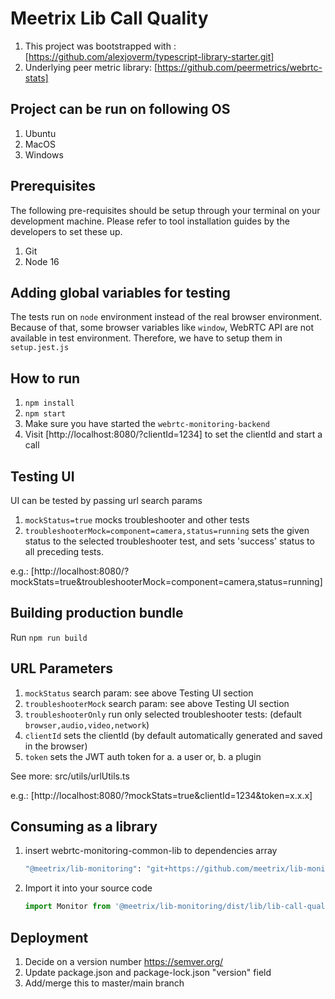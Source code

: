 # Meetrix Lib Call Quality

1. This project was bootstrapped with : [https://github.com/alexjoverm/typescript-library-starter.git]
2. Underlying peer metric library: [https://github.com/peermetrics/webrtc-stats]

## Project can be run on following OS

1. Ubuntu
2. MacOS
3. Windows

## Prerequisites

The following pre-requisites should be setup through your terminal on your development machine. Please refer to tool installation guides by the developers to set these up. 

1. Git
2. Node 16

## Adding global variables for testing

The tests run on `node` environment instead of the real browser environment. Because of that, some browser variables like `window`, WebRTC API are not available in test environment. Therefore, we have to setup them in `setup.jest.js`

## How to run

1. `npm install`
2. `npm start`
5. Make sure you have started the `webrtc-monitoring-backend`
6. Visit [http://localhost:8080/?clientId=1234] to set the clientId and start a call

## Testing UI

UI can be tested by passing url search params

1. `mockStatus=true` mocks troubleshooter and other tests
2. `troubleshooterMock=component=camera,status=running` sets the given status to the selected troubleshooter test, and sets 'success' status to all preceding tests.

e.g.: [http://localhost:8080/?mockStats=true&troubleshooterMock=component=camera,status=running]

## Building production bundle

Run `npm run build`

## URL Parameters

1. `mockStatus` search param: see above Testing UI section
2. `troubleshooterMock` search param: see above Testing UI section
3. `troubleshooterOnly` run only selected troubleshooter tests: (default `browser,audio,video,network`)
4. `clientId` sets the clientId (by default automatically generated and saved in the browser)
5. `token` sets the JWT auth token for a. a user or, b. a plugin

See more: src/utils/urlUtils.ts

e.g.: [http://localhost:8080/?mockStats=true&clientId=1234&token=x.x.x]

## Consuming as a library

1. insert webrtc-monitoring-common-lib to dependencies array
   ```sh
   "@meetrix/lib-monitoring": "git+https://github.com/meetrix/lib-monitoring",

2. Import it into your source code

   ```js
   import Monitor from '@meetrix/lib-monitoring/dist/lib/lib-call-quality-monitoring';
   ```

## Deployment

1. Decide on a version number https://semver.org/
2. Update package.json and package-lock.json "version" field
3. Add/merge this to master/main branch
